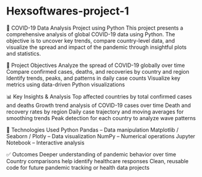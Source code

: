 # Hexsoftwares-project-1
 🦠 COVID-19 Data Analysis Project using Python
This project presents a comprehensive analysis of global COVID-19 data using Python. The objective is to uncover key trends, compare country-level data, and visualize the spread and impact of the pandemic through insightful plots and statistics.

📌 Project Objectives
Analyze the spread of COVID-19 globally over time
Compare confirmed cases, deaths, and recoveries by country and region
Identify trends, peaks, and patterns in daily case counts
Visualize key metrics using data-driven Python visualizations

📊 Key Insights & Analysis
Top affected countries by total confirmed cases and deaths
Growth trend analysis of COVID-19 cases over time
Death and recovery rates by region
Daily case trajectory and moving averages for smoothing trends
Peak detection for each country to analyze wave patterns

🧰 Technologies Used
Python
Pandas – Data manipulation
Matplotlib / Seaborn / Plotly – Data visualization
NumPy – Numerical operations
Jupyter Notebook – Interactive analysis

✅ Outcomes
Deeper understanding of pandemic behavior over time
Country comparisons help identify healthcare responses
Clean, reusable code for future pandemic tracking or health data projects

